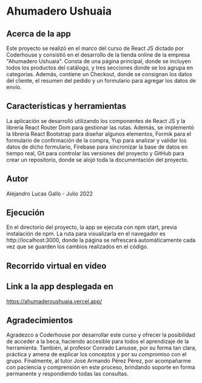 # Ahumadero Ushuaia

## Acerca de la app

Este proyecto se realizó en el marco del curso de React JS dictado por Coderhouse y consistió en el desarrollo de la tienda online de la empresa "Ahumadero Ushuaia". Consta de una página principal, donde se incluyen todos los productos del catálogo, y tres secciones donde se los agrupa en categorías. Además, contiene un Checkout, donde se consignan los datos del cliente, el resumen del pedido y un formulario para agregar los datos de envío.

## Características y herramientas

La aplicación se desarrolló utilizando los componentes de React JS y la librería React Router Dom para gestionar las rutas. Además, se implementó la librería React Bootstrap para diseñar algunos elementos, Formik para el formulario de confirmación de la compra, Yup para analizar y validar los datos de dicho formulario, Firebase para sincronizar la base de datos en tiempo real, Git para controlar las versiones del proyecto y GitHub para crear un repositorio, donde se alojó toda la documentación del proyecto. 

 ## Autor

Alejandro Lucas Gallo - Julio 2022

 ## Ejecución

En el directorio del proyecto, la app se ejecuta con npm start, previa instalación de npm. La ruta para visualizarla en el navegador es http://localhost:3000, donde la página se refrescará automáticamente cada vez que se guarden los cambios realizados en el código. 

## Recorrido virtual en video


## Link a la app desplegada en

https://ahumaderoushuaia.vercel.app/


## Agradecimientos
Agradezco a Coderhouse por desarrollar este curso y ofrecer la posibilidad de acceder a la beca, haciendo accesible para todos el aprendizaje de la herramienta. También, al profesor Conrado Lanusse, por su forma tan clara, práctica y amena de explicar los conceptos y por su compromiso con el grupo. Finalmente, al tutor José Armando Pérez Pérez, por acompañarme con paciencia y comprensión en este proceso, brindando soporte en forma permanente y respondiendo todas las consultas.
